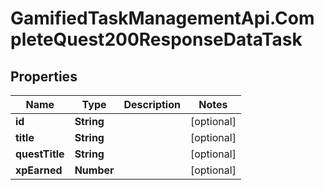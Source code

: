 # GamifiedTaskManagementApi.CompleteQuest200ResponseDataTask

## Properties

Name | Type | Description | Notes
------------ | ------------- | ------------- | -------------
**id** | **String** |  | [optional] 
**title** | **String** |  | [optional] 
**questTitle** | **String** |  | [optional] 
**xpEarned** | **Number** |  | [optional] 


